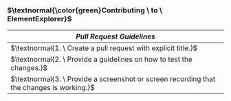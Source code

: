 ### $\textnormal{\color{green}Contributing \ to \ ElementExplorer}$

| $Pull \ Request \ Guidelines$ |
| ---------- |
| $\textnormal{1. \ Create a pull request with explicit title.}$ |
| $\textnormal{2. \ Provide a guidelines on how to test the changes.}$ |
| $\textnormal{3. \ Provide a screenshot or screen recording that the changes is working.}$ |
